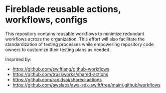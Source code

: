 # Fireblade reusable actions, workflows, configs

This repository contains reusable workflows to minimize redundant workflows across the organization. 
This effort will also facilitate the standardization of testing processes while empowering repository code owners to customize their testing plans as needed. 

Insprired by:

- https://github.com/swiftlang/github-workflows
- https://github.com/trussworks/shared-actions
- https://github.com/rapidsai/shared-actions
- https://github.com/awslabs/aws-sdk-swift/tree/main/.github/workflows
